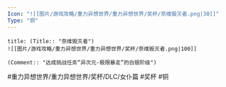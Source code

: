 ```yaml
---
Icon: "![[图片/游戏攻略/重力异想世界/重力异想世界/奖杯/奈维毁灭者.png|30]]"
Type: "铜"
---
```

```ad-common-bronze-trophy
title: (Title:: "奈维毁灭者")
![[图片/游戏攻略/重力异想世界/重力异想世界/奖杯/奈维毁灭者.png|100]]

(Comment:: "达成挑战任务“异次元-极限暴走”的白银阶级")
```

#重力异想世界/重力异想世界/奖杯/DLC/女仆篇 #奖杯 #铜
